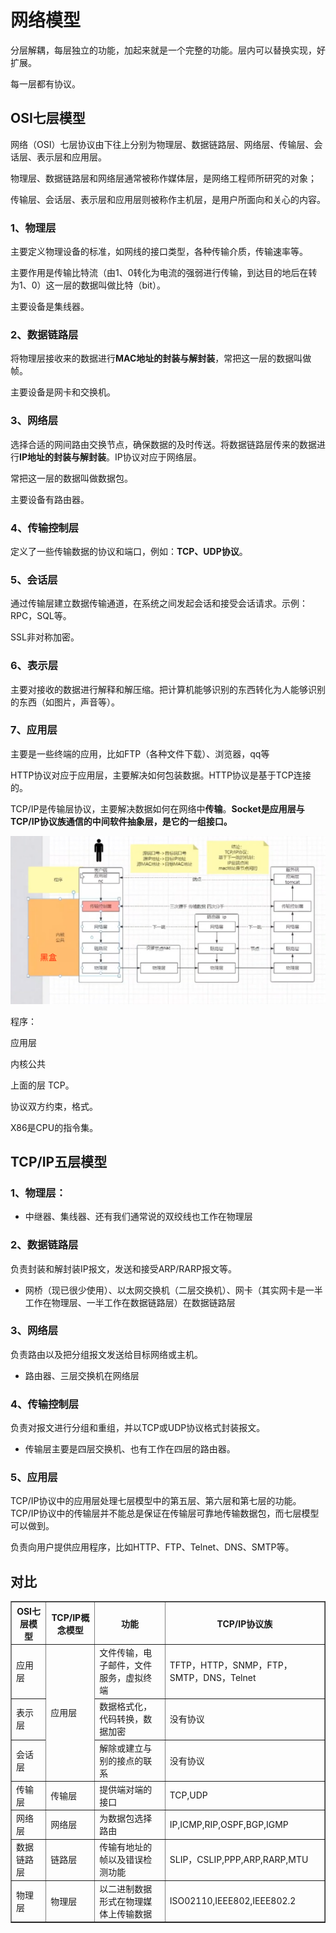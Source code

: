 # 网络模型

分层解耦，每层独立的功能，加起来就是一个完整的功能。层内可以替换实现，好扩展。

每一层都有协议。

## OSI七层模型

网络（OSI）七层协议由下往上分别为物理层、数据链路层、网络层、传输层、会话层、表示层和应用层。

物理层、数据链路层和网络层通常被称作媒体层，是网络工程师所研究的对象；

传输层、会话层、表示层和应用层则被称作主机层，是用户所面向和关心的内容。

### 1、物理层

主要定义物理设备的标准，如网线的接口类型，各种传输介质，传输速率等。

主要作用是传输比特流（由1、0转化为电流的强弱进行传输，到达目的地后在转为1、0）这一层的数据叫做比特（bit）。

主要设备是集线器。

### 2、数据链路层

将物理层接收来的数据进行**MAC地址的封装与解封装**，常把这一层的数据叫做帧。

主要设备是网卡和交换机。

### 3、网络层

选择合适的网间路由交换节点，确保数据的及时传送。将数据链路层传来的数据进行**IP地址的封装与解封装**。IP协议对应于网络层。

常把这一层的数据叫做数据包。

主要设备有路由器。

### 4、传输控制层

定义了一些传输数据的协议和端口，例如：**TCP、UDP协议**。

### 5、会话层

通过传输层建立数据传输通道，在系统之间发起会话和接受会话请求。示例：RPC，SQL等。

SSL非对称加密。

### 6、表示层

主要对接收的数据进行解释和解压缩。把计算机能够识别的东西转化为人能够识别的东西（如图片，声音等）。

### 7、应用层

主要是一些终端的应用，比如FTP（各种文件下载）、浏览器，qq等

HTTP协议对应于应用层，主要解决如何包装数据。HTTP协议是基于TCP连接的。

TCP/IP是传输层协议，主要解决数据如何在网络中**传输**。**Socket是应用层与TCP/IP协议族通信的中间软件抽象层，是它的一组接口。**



![image-20230218203907798](网络模型.assets/image-20230218203907798.png)

程序：

应用层

内核公共

上面的层 TCP。



协议双方约束，格式。

X86是CPU的指令集。

## TCP/IP五层模型

### 1、物理层：

- 中继器、集线器、还有我们通常说的双绞线也工作在物理层

### 2、数据链路层

负责封装和解封装IP报文，发送和接受ARP/RARP报文等。

- 网桥（现已很少使用）、以太网交换机（二层交换机）、网卡（其实网卡是一半工作在物理层、一半工作在数据链路层）在数据链路层

### 3、网络层

负责路由以及把分组报文发送给目标网络或主机。

- 路由器、三层交换机在网络层

### 4、传输控制层

负责对报文进行分组和重组，并以TCP或UDP协议格式封装报文。

- 传输层主要是四层交换机、也有工作在四层的路由器。

### 5、应用层

TCP/IP协议中的应用层处理七层模型中的第五层、第六层和第七层的功能。TCP/IP协议中的传输层并不能总是保证在传输层可靠地传输数据包，而七层模型可以做到。

负责向用户提供应用程序，比如HTTP、FTP、Telnet、DNS、SMTP等。

## 对比

<table border> 
  <tr><th>OSI七层模型</th><th>TCP/IP概念模型</th><th>功能</th><th>TCP/IP协议族</th></tr>
  <tr><td>应用层</td><td rowspan=3>应用层</td><td>文件传输，电子邮件，文件服务，虚拟终端</td><td>TFTP，HTTP，SNMP，FTP，SMTP，DNS，Telnet</td></tr>
  <tr><td>表示层</td><td>数据格式化，代码转换，数据加密</td><td>没有协议</td></tr>
  <tr><td>会话层</td><td>解除或建立与别的接点的联系</td><td>没有协议</td></tr>
  <tr><td>传输层</td><td>传输层</td><td>提供端对端的接口</td><td>TCP,UDP</td></tr>
  <tr><td>网络层</td><td>网络层</td><td>为数据包选择路由</td><td>IP,ICMP,RIP,OSPF,BGP,IGMP</td></tr>
	<tr><td>数据链路层</td><td>链路层</td><td>传输有地址的帧以及错误检测功能</td><td>SLIP，CSLIP,PPP,ARP,RARP,MTU</td></tr>
  <tr><td>物理层</td><td>物理层</td><td>以二进制数据形式在物理媒体上传输数据</td><td>ISO02110,IEEE802,IEEE802.2</td></tr>
</table>
